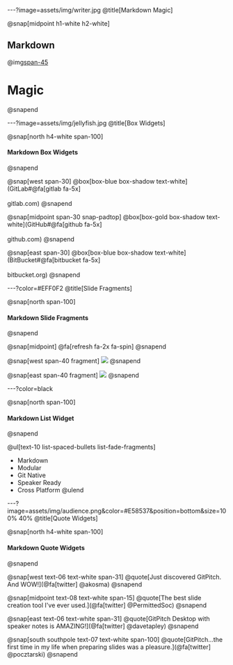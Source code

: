 ---?image=assets/img/writer.jpg
@title[Markdown Magic]

@snap[midpoint h1-white h2-white]
## Markdown
@img[span-45](assets/img/markdown.png)
# Magic
@snapend

---?image=assets/img/jellyfish.jpg
@title[Box Widgets]

@snap[north h4-white span-100]
#### Markdown Box Widgets
@snapend

@snap[west span-30]
@box[box-blue box-shadow text-white](GitLab#@fa[gitlab fa-5x]<br><br>gitlab.com)
@snapend

@snap[midpoint span-30 snap-padtop]
@box[box-gold box-shadow text-white](GitHub#@fa[github fa-5x]<br><br>github.com)
@snapend

@snap[east span-30]
@box[box-blue box-shadow text-white](BitBucket#@fa[bitbucket fa-5x]<br><br>bitbucket.org)
@snapend

---?color=#EFF0F2
@title[Slide Fragments]

@snap[north span-100]
#### Markdown Slide Fragments
@snapend

@snap[midpoint]
@fa[refresh fa-2x fa-spin]
@snapend

@snap[west span-40 fragment]
![](assets/img/devenv.png)
@snapend

@snap[east span-40 fragment]
![](assets/img/devdeploy.png)
@snapend

---?color=black

@snap[north span-100]
#### Markdown List Widget
@snapend

@ul[text-10 list-spaced-bullets list-fade-fragments]
- Markdown
- Modular
- Git Native
- Speaker Ready
- Cross Platform
@ulend


---?image=assets/img/audience.png&color=#E58537&position=bottom&size=100% 40%
@title[Quote Widgets]

@snap[north h4-white span-100]
#### Markdown Quote Widgets
@snapend

@snap[west text-06 text-white span-31]
@quote[Just discovered GitPitch. And WOW!](@fa[twitter] @akosma)
@snapend

@snap[midpoint text-08 text-white span-15]
@quote[The best slide creation tool I've ever used.](@fa[twitter] @PermittedSoc)
@snapend

@snap[east text-06 text-white span-31]
@quote[GitPitch Desktop with speaker notes is AMAZING!](@fa[twitter] @davetapley)
@snapend

@snap[south southpole text-07 text-white span-100]
@quote[GitPitch...the first time in my life when preparing slides was a pleasure.](@fa[twitter] @pocztarski)
@snapend
